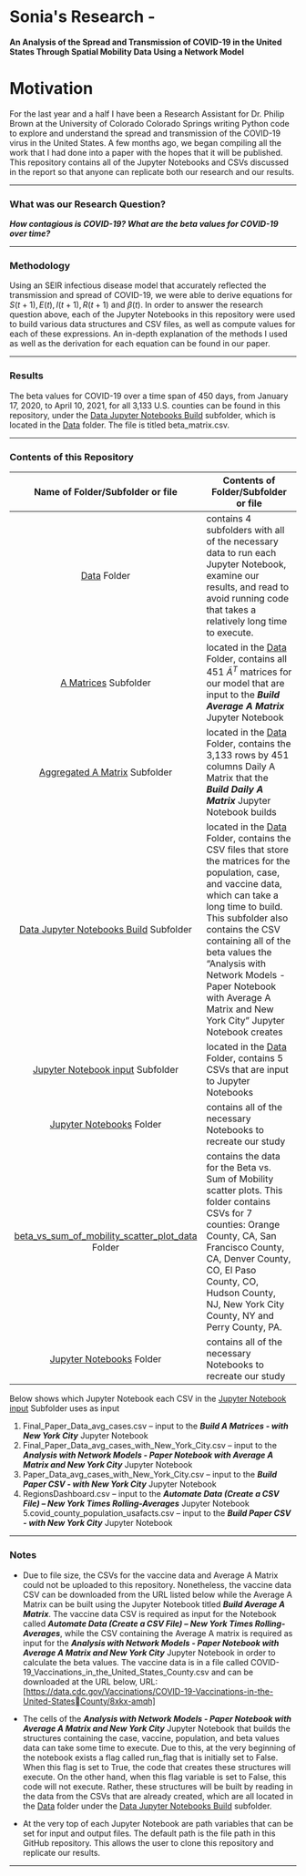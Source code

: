 #  Sonia's Research - 
**An Analysis of the Spread and Transmission of COVID-19 in the United States Through Spatial Mobility Data Using a Network Model**

# Motivation
For the last year and a half I have been a Research Assistant for Dr. Philip Brown at the University of Colorado Colorado Springs writing Python code to explore and understand the spread and transmission of the COVID-19 virus in the United States. A few months ago, we began compiling all the work that I had done into a paper with the hopes that it will be published. This repository contains all of the Jupyter Notebooks and CSVs discussed in the report so that anyone can replicate both our research and our results.
<hr>

### What was our Research Question?
***How contagious is COVID-19? What are the beta values for COVID-19 over time?***
<hr>

### Methodology
Using an SEIR infectious disease model that accurately reflected the transmission and spread of COVID-19, we were able to derive equations for ${S(t+1), E(t), I(t+1), R(t+1)}$ and ${\beta(t)}$. In order to answer the research question above, each of the Jupyter Notebooks in this repository were used to build various data structures and CSV files, as well as compute values for each of these expressions. An in-depth explanation of the methods I used as well as the derivation for each equation can be found in our paper.    
<hr>

### Results
The beta values for COVID-19 over a time span of 450 days, from January 17, 2020, to April 10, 2021, for all 3,133 U.S. counties can be found in this repository, under the <ins>Data Jupyter Notebooks Build</ins> subfolder, which is located in the <ins>Data</ins> folder. The file is titled beta_matrix.csv.
<hr>

### Contents of this Repository
Name of Folder/Subfolder or file | Contents of Folder/Subfolder or file
| :---: | --- 
|<ins>Data</ins> Folder | contains 4 subfolders with all of the necessary data to run each Jupyter Notebook, examine our results, and read to avoid running code that takes a relatively long time to execute. 
|<ins>A Matrices</ins> Subfolder | located in the <ins>Data</ins> Folder, contains  all 451 $\tilde{A}^T$ matrices for our model that are input to the ***Build Average A Matrix*** Jupyter Notebook
|<ins>Aggregated A Matrix</ins> Subfolder | located in the <ins>Data</ins> Folder, contains the 3,133 rows by 451 columns Daily A Matrix that the ***Build Daily A Matrix*** Jupyter Notebook builds
|<ins>Data Jupyter Notebooks Build</ins> Subfolder | located in the <ins>Data</ins> Folder, contains the CSV files that store the matrices for the population, case, and vaccine data, which can take a long time to build. This subfolder also contains the CSV containing all of the beta values the “Analysis with Network Models - Paper Notebook with Average A Matrix and New York City” Jupyter Notebook creates
|<ins>Jupyter Notebook input</ins> Subfolder | located in the <ins>Data</ins> Folder, contains 5 CSVs that are input to Jupyter Notebooks
|<ins>Jupyter Notebooks</ins> Folder | contains all of the necessary Notebooks to recreate our study
|<ins>beta_vs_sum_of_mobility_scatter_plot_data</ins> Folder | contains the data for the Beta vs. Sum of Mobility scatter plots. This folder contains CSVs for 7 counties: Orange County, CA, San Francisco County, CA, Denver County, CO, El Paso County, CO, Hudson County, NJ, New York City County, NY and Perry County, PA.
|<ins>Jupyter Notebooks</ins> Folder | contains all of the necessary Notebooks to recreate our study

Below shows which Jupyter Notebook each CSV in the <ins>Jupyter Notebook input</ins> Subfolder uses as input
 1. Final_Paper_Data_avg_cases.csv – input to the ***Build A Matrices - with New York City*** Jupyter Notebook
 2. Final_Paper_Data_avg_cases_with_New_York_City.csv – input to the ***Analysis with Network Models - Paper Notebook with       Average A Matrix and New York City*** Jupyter Notebook
 3. Paper_Data_avg_cases_with_New_York_City.csv – input to the ***Build Paper CSV - with New York City*** Jupyter Notebook
 4. RegionsDashboard.csv – input to the ***Automate Data (Create a CSV File) – New York Times Rolling-Averages*** Jupyter Notebook
 5.covid_county_population_usafacts.csv – input to the ***Build Paper CSV - with New York City*** Jupyter Notebook 
<hr>

### Notes
- Due to file size, the CSVs for the vaccine data and Average A Matrix could not be uploaded to this 
repository. Nonetheless, the vaccine data CSV can be downloaded from the URL listed below while the Average A Matrix can be built using the Jupyter Notebook titled ***Build Average A Matrix***. The vaccine data CSV is required as input for the Notebook called ***Automate Data (Create a CSV File) – New York Times Rolling-Averages***, while the CSV containing the Average A matrix is required as input for the ***Analysis with Network Models - Paper Notebook with Average A Matrix and New York City*** Jupyter Notebook in order to calculate the beta values.
      The vaccine data is in a file called COVID-19_Vaccinations_in_the_United_States_County.csv and can be downloaded at       the URL below, 
          URL: [https://data.cdc.gov/Vaccinations/COVID-19-Vaccinations-in-the-United-StatesCounty/8xkx-amqh]
          
- The cells of the ***Analysis with Network Models - Paper Notebook with Average A Matrix and New York 
City*** Jupyter Notebook that builds the structures containing the case, vaccine, population, and beta
values data can take some time to execute. Due to this, at the very beginning of the notebook exists a 
flag called run_flag that is initially set to False. When this flag is set to True, the code that creates these 
structures will execute. On the other hand, when this flag variable is set to False, this code will 
not execute. Rather, these structures will be built by reading in the data from the CSVs that are already 
created, which are all located in the <ins>Data</ins> folder under the <ins>Data Jupyter Notebooks Build</ins> subfolder.

- At the very top of each Jupyter Notebook are path variables that can be set for input and output files. The default path is the file path in this GitHub repository. This allows the user to clone this repository and replicate our results. 
<hr>

